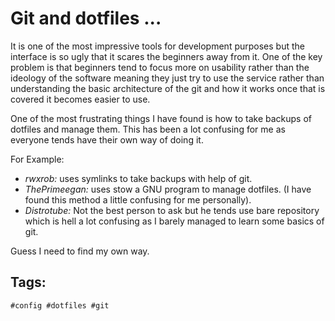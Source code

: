 # Git and dotfiles ...

It is one of the most impressive tools for development purposes but the
interface is so ugly that it scares the beginners away from it. One of
the key problem is that beginners tend to focus more on usability rather
than the ideology of the software meaning they just try to use the
service rather than understanding the basic architecture of the git and
how it works once that is covered it becomes easier to use. 

One of the most frustrating things I have found is how to take backups
of dotfiles and manage them. This has been a lot confusing for me as
everyone tends have their own way of doing it. 

For Example: 
* *rwxrob:* uses symlinks to take backups with help of git. 
* *ThePrimeegan:* uses stow a GNU program to manage dotfiles. (I have
	found this method a little confusing for me personally). 
* *Distrotube:* Not the best person to ask but he tends use bare
	repository which is hell a lot confusing as I barely managed to learn
	some basics of git. 

Guess I need to find my own way. 

## Tags: 
	#config #dotfiles #git 

